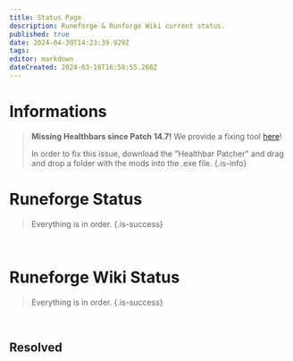 ```yaml
---
title: Status Page
description: Runeforge & Runforge Wiki current status.
published: true
date: 2024-04-30T14:23:39.929Z
tags: 
editor: markdown
dateCreated: 2024-03-18T16:58:55.268Z
---
```


# Informations

> **Missing Healthbars since Patch 14.7!** 
> We provide a fixing tool [here](/core-guides/tools#code-bin-editing)!
>
> In order to fix this issue, download the "Healthbar Patcher" and drag and drop a folder with the mods into the .exe file.
{.is-info}



# Runeforge Status

> Everything is in order.
{.is-success}

<br>

# Runeforge Wiki Status

> Everything is in order.
{.is-success}

<br>

## Resolved

